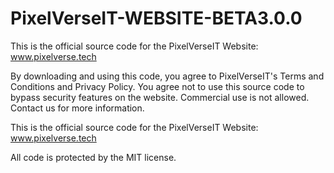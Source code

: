 # PixelVerseIT-WEBSITE-BETA3.0.0
This is the official source code for the PixelVerseIT Website: www.pixelverse.tech

By downloading and using this code, you agree to PixelVerseIT's Terms and Conditions and Privacy Policy. You agree not to use this source code to bypass security features on the website. Commercial use is not allowed. Contact us for more information. 

This is the official source code for the PixelVerseIT Website: www.pixelverse.tech

All code is protected by the MIT license.
